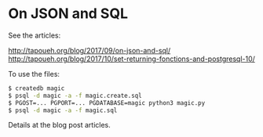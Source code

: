 # On JSON and SQL

See the articles:

  http://tapoueh.org/blog/2017/09/on-json-and-sql/
  http://tapoueh.org/blog/2017/10/set-returning-fonctions-and-postgresql-10/

To use the files:

~~~ bash
$ createdb magic
$ psql -d magic -a -f magic.create.sql
$ PGOST=... PGPORT=... PGDATABASE=magic python3 magic.py
$ psql -d magic -a -f magic.sql
~~~

Details at the blog post articles.
